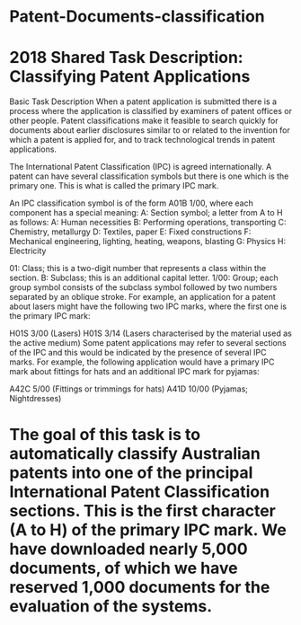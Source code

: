 # Patent-Documents-classification


# 2018 Shared Task Description: Classifying Patent Applications

Basic Task Description
When a patent application is submitted there is a process where the application is classified by examiners of patent offices or other people. Patent classifications make it feasible to search quickly for documents about earlier disclosures similar to or related to the invention for which a patent is applied for, and to track technological trends in patent applications.

The International Patent Classification (IPC) is agreed internationally. A patent can have several classification symbols but there is one which is the primary one. This is what is called the primary IPC mark.

An IPC classification symbol is of the form A01B 1/00, where each component has a special meaning:
A: Section symbol; a letter from A to H as follows:
A: Human necessities
B: Performing operations, transporting
C: Chemistry, metallurgy
D: Textiles, paper
E: Fixed constructions
F: Mechanical engineering, lighting, heating, weapons, blasting
G: Physics
H: Electricity

01: Class; this is a two-digit number that represents a class within the section.
B: Subclass; this is an additional capital letter.
1/00: Group; each group symbol consists of the subclass symbol followed by two numbers separated by an oblique stroke.
For example, an application for a patent about lasers might have the following two IPC marks, where the first one is the primary IPC mark:

H01S 3/00 (Lasers)
H01S 3/14 (Lasers characterised by the material used as the active medium)
Some patent applications may refer to several sections of the IPC and this would be indicated by the presence of several IPC marks. For example, the following application would have a primary IPC mark about fittings for hats and an additional IPC mark for pyjamas:

A42C 5/00 (Fittings or trimmings for hats)
A41D 10/00 (Pyjamas; Nightdresses)

# The goal of this task is to automatically classify Australian patents into one of the principal International Patent Classification sections. This is the first character (A to H) of the primary IPC mark. We have downloaded nearly 5,000 documents, of which we have reserved 1,000 documents for the evaluation of the systems.
